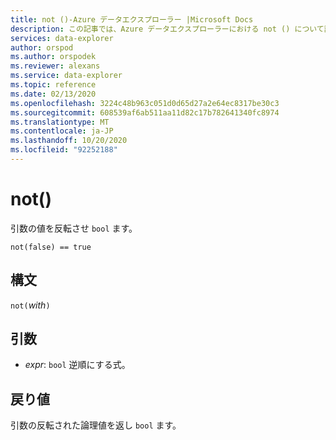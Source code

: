 ```yaml
---
title: not ()-Azure データエクスプローラー |Microsoft Docs
description: この記事では、Azure データエクスプローラーにおける not () について説明します。
services: data-explorer
author: orspod
ms.author: orspodek
ms.reviewer: alexans
ms.service: data-explorer
ms.topic: reference
ms.date: 02/13/2020
ms.openlocfilehash: 3224c48b963c051d0d65d27a2e64ec8317be30c3
ms.sourcegitcommit: 608539af6ab511aa11d82c17b782641340fc8974
ms.translationtype: MT
ms.contentlocale: ja-JP
ms.lasthandoff: 10/20/2020
ms.locfileid: "92252188"
---
```

# <a name="not"></a>not()

引数の値を反転させ `bool` ます。

```kusto
not(false) == true
```

## <a name="syntax"></a>構文

`not(`*with*`)`

## <a name="arguments"></a>引数

* *expr*: `bool` 逆順にする式。

## <a name="returns"></a>戻り値

引数の反転された論理値を返し `bool` ます。